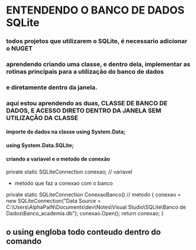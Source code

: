 # ENTENDENDO O BANCO DE DADOS SQLite

### todos projetos que utilizarem o SQLite, é necessario adicionar o NUGET 

### aprendendo criando uma classe, e dentro dela, implementar as rotinas principais para a utilização do banco de dados

### e diretamente dentro da janela.

### aqui estou aprendendo as duas, CLASSE DE BANCO DE DADOS, E ACESSO DIRETO DENTRO DA JANELA SEM UTILIZAÇÃO DA CLASSE

#### importe de dados na classe using System.Data;
#### using System.Data.SQLite;

#### criando a variavel e o metodo de conexão

private static SQLiteConnection conexao;    //  variavel

- metodo que faz a conexao com o banco

private static SQLiteConnection ConexaoBanco()  //  metodo
{
    conexao = new SQLiteConnection("Data Source = C:\\Users\\AlphaPaiN\\Documents\\dev\\Notes\\Visual Studio\\SQLite\\Banco de Dados\\Banco_academia.db");
    conexao.Open();
    return conexao;
}


## o using engloba todo conteudo dentro do comando 